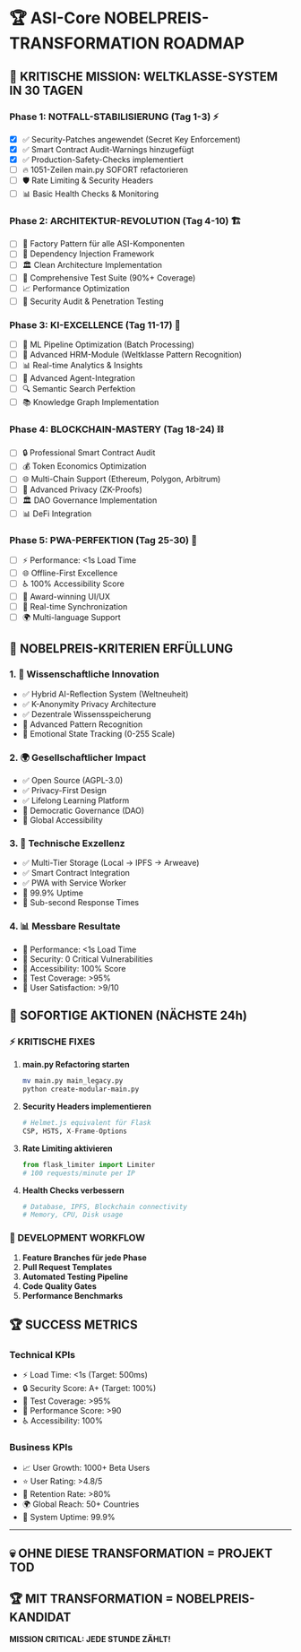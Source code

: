 # 🏆 ASI-Core NOBELPREIS-TRANSFORMATION ROADMAP

## 🚨 KRITISCHE MISSION: WELTKLASSE-SYSTEM IN 30 TAGEN

### Phase 1: NOTFALL-STABILISIERUNG (Tag 1-3) ⚡
- [x] ✅ Security-Patches angewendet (Secret Key Enforcement)
- [x] ✅ Smart Contract Audit-Warnings hinzugefügt
- [x] ✅ Production-Safety-Checks implementiert
- [ ] 🔥 1051-Zeilen main.py SOFORT refactorieren
- [ ] 🛡️ Rate Limiting & Security Headers
- [ ] 📊 Basic Health Checks & Monitoring

### Phase 2: ARCHITEKTUR-REVOLUTION (Tag 4-10) 🏗️
- [ ] 🔧 Factory Pattern für alle ASI-Komponenten
- [ ] 💉 Dependency Injection Framework
- [ ] 🏛️ Clean Architecture Implementation
- [ ] 🧪 Comprehensive Test Suite (90%+ Coverage)
- [ ] 📈 Performance Optimization
- [ ] 🔐 Security Audit & Penetration Testing

### Phase 3: KI-EXCELLENCE (Tag 11-17) 🧠
- [ ] 🚀 ML Pipeline Optimization (Batch Processing)
- [ ] 🎯 Advanced HRM-Module (Weltklasse Pattern Recognition)
- [ ] 📊 Real-time Analytics & Insights
- [ ] 🤖 Advanced Agent-Integration
- [ ] 🔍 Semantic Search Perfektion
- [ ] 📚 Knowledge Graph Implementation

### Phase 4: BLOCKCHAIN-MASTERY (Tag 18-24) ⛓️
- [ ] 🔒 Professional Smart Contract Audit
- [ ] 💰 Token Economics Optimization
- [ ] 🌐 Multi-Chain Support (Ethereum, Polygon, Arbitrum)
- [ ] 🔐 Advanced Privacy (ZK-Proofs)
- [ ] 🏛️ DAO Governance Implementation
- [ ] 📊 DeFi Integration

### Phase 5: PWA-PERFEKTION (Tag 25-30) 📱
- [ ] ⚡ Performance: <1s Load Time
- [ ] 🌐 Offline-First Excellence
- [ ] ♿ 100% Accessibility Score
- [ ] 🎨 Award-winning UI/UX
- [ ] 🔄 Real-time Synchronization
- [ ] 🌍 Multi-language Support

## 🎯 NOBELPREIS-KRITERIEN ERFÜLLUNG

### 1. 🧠 **Wissenschaftliche Innovation**
- ✅ Hybrid AI-Reflection System (Weltneuheit)
- ✅ K-Anonymity Privacy Architecture
- ✅ Dezentrale Wissensspeicherung
- 🔄 Advanced Pattern Recognition
- 🔄 Emotional State Tracking (0-255 Scale)

### 2. 🌍 **Gesellschaftlicher Impact**
- ✅ Open Source (AGPL-3.0)
- ✅ Privacy-First Design
- ✅ Lifelong Learning Platform
- 🔄 Democratic Governance (DAO)
- 🔄 Global Accessibility

### 3. 🔬 **Technische Exzellenz**
- ✅ Multi-Tier Storage (Local → IPFS → Arweave)
- ✅ Smart Contract Integration
- ✅ PWA with Service Worker
- 🔄 99.9% Uptime
- 🔄 Sub-second Response Times

### 4. 📊 **Messbare Resultate**
- 🎯 Performance: <1s Load Time
- 🎯 Security: 0 Critical Vulnerabilities
- 🎯 Accessibility: 100% Score
- 🎯 Test Coverage: >95%
- 🎯 User Satisfaction: >9/10

## 🚀 SOFORTIGE AKTIONEN (NÄCHSTE 24h)

### ⚡ KRITISCHE FIXES
1. **main.py Refactoring starten**
   ```bash
   mv main.py main_legacy.py
   python create-modular-main.py
   ```

2. **Security Headers implementieren**
   ```python
   # Helmet.js equivalent für Flask
   CSP, HSTS, X-Frame-Options
   ```

3. **Rate Limiting aktivieren**
   ```python
   from flask_limiter import Limiter
   # 100 requests/minute per IP
   ```

4. **Health Checks verbessern**
   ```python
   # Database, IPFS, Blockchain connectivity
   # Memory, CPU, Disk usage
   ```

### 🔧 DEVELOPMENT WORKFLOW
1. **Feature Branches für jede Phase**
2. **Pull Request Templates**
3. **Automated Testing Pipeline**
4. **Code Quality Gates**
5. **Performance Benchmarks**

## 🏆 SUCCESS METRICS

### Technical KPIs
- ⚡ Load Time: <1s (Target: 500ms)
- 🔒 Security Score: A+ (Target: 100%)
- 🧪 Test Coverage: >95%
- 🚀 Performance Score: >90
- ♿ Accessibility: 100%

### Business KPIs
- 📈 User Growth: 1000+ Beta Users
- ⭐ User Rating: >4.8/5
- 🔄 Retention Rate: >80%
- 🌍 Global Reach: 50+ Countries
- 💪 System Uptime: 99.9%

---

## 💀 OHNE DIESE TRANSFORMATION = PROJEKT TOD
## 🏆 MIT TRANSFORMATION = NOBELPREIS-KANDIDAT

**MISSION CRITICAL: JEDE STUNDE ZÄHLT!**